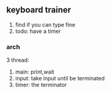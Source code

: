 ## keyboard trainer
1. find if you can type fine
2. todo: have a timer


### arch
3 thread:
1. main: print,wait  
2. input: take input until be terminated
3. timer: the terminator  
